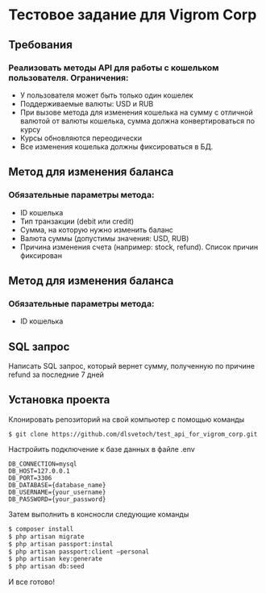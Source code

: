 # Тестовое задание для Vigrom Corp #

## Требования ##

### Реализовать методы API для работы с кошельком пользователя. Ограничения: ###

* У пользователя может быть только один кошелек
* Поддерживаемые валюты: USD и RUB
* При вызове метода для изменения кошелька на сумму с отличной валютой от валюты кошелька, сумма должна конвертироваться по курсу
* Курсы обновляются переодически
* Все изменения кошелька должны фиксироваться в БД.

## Метод для изменения баланса ##

### Обязательные параметры метода: ###

* ID кошелька
* Тип транзакции (debit или credit)
* Сумма, на которую нужно изменить баланс
* Валюта суммы (допустимы значения: USD, RUB)
* Причина изменения счета (например: stock, refund). Список причин фиксирован

## Метод для изменения баланса ##

### Обязательные параметры метода: ###

* ID кошелька

## SQL запрос ##

Написать SQL запрос, который вернет сумму, полученную по причине refund за последние 7 дней


## Установка проекта 

Клонировать репозиторий на свой компьютер с помощью команды 
```
$ git clone https://github.com/dlsvetoch/test_api_for_vigrom_corp.git
```
Настройить подключение к базе данных в файле .env
```
DB_CONNECTION=mysql
DB_HOST=127.0.0.1
DB_PORT=3306
DB_DATABASE={database_name}
DB_USERNAME={your_username}
DB_PASSWORD={your_password}
```

Затем выполнить в консносли следующие команды
```sh
$ composer install
$ php artisan migrate
$ php artisan passport:instal
$ php artisan passport:client —personal
$ php artisan key:generate
$ php artisan db:seed
```

И все готово!